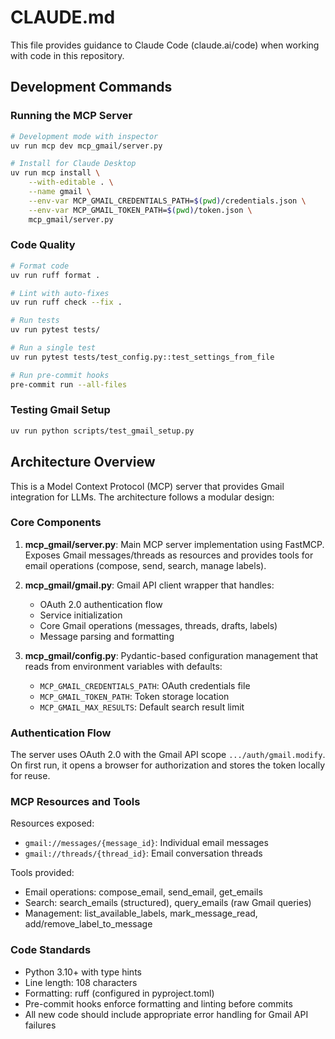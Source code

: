 # CLAUDE.md

This file provides guidance to Claude Code (claude.ai/code) when working with code in this repository.

## Development Commands

### Running the MCP Server
```bash
# Development mode with inspector
uv run mcp dev mcp_gmail/server.py

# Install for Claude Desktop
uv run mcp install \
    --with-editable . \
    --name gmail \
    --env-var MCP_GMAIL_CREDENTIALS_PATH=$(pwd)/credentials.json \
    --env-var MCP_GMAIL_TOKEN_PATH=$(pwd)/token.json \
    mcp_gmail/server.py
```

### Code Quality
```bash
# Format code
uv run ruff format .

# Lint with auto-fixes
uv run ruff check --fix .

# Run tests
uv run pytest tests/

# Run a single test
uv run pytest tests/test_config.py::test_settings_from_file

# Run pre-commit hooks
pre-commit run --all-files
```

### Testing Gmail Setup
```bash
uv run python scripts/test_gmail_setup.py
```

## Architecture Overview

This is a Model Context Protocol (MCP) server that provides Gmail integration for LLMs. The architecture follows a modular design:

### Core Components

1. **mcp_gmail/server.py**: Main MCP server implementation using FastMCP. Exposes Gmail messages/threads as resources and provides tools for email operations (compose, send, search, manage labels).

2. **mcp_gmail/gmail.py**: Gmail API client wrapper that handles:
   - OAuth 2.0 authentication flow
   - Service initialization
   - Core Gmail operations (messages, threads, drafts, labels)
   - Message parsing and formatting

3. **mcp_gmail/config.py**: Pydantic-based configuration management that reads from environment variables with defaults:
   - `MCP_GMAIL_CREDENTIALS_PATH`: OAuth credentials file
   - `MCP_GMAIL_TOKEN_PATH`: Token storage location
   - `MCP_GMAIL_MAX_RESULTS`: Default search result limit

### Authentication Flow

The server uses OAuth 2.0 with the Gmail API scope `.../auth/gmail.modify`. On first run, it opens a browser for authorization and stores the token locally for reuse.

### MCP Resources and Tools

Resources exposed:
- `gmail://messages/{message_id}`: Individual email messages
- `gmail://threads/{thread_id}`: Email conversation threads

Tools provided:
- Email operations: compose_email, send_email, get_emails
- Search: search_emails (structured), query_emails (raw Gmail queries)
- Management: list_available_labels, mark_message_read, add/remove_label_to_message

### Code Standards

- Python 3.10+ with type hints
- Line length: 108 characters
- Formatting: ruff (configured in pyproject.toml)
- Pre-commit hooks enforce formatting and linting before commits
- All new code should include appropriate error handling for Gmail API failures
